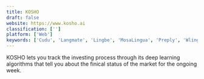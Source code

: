 ```yaml
---
title: KOSHO
draft: false 
website: https://www.kosho.ai
classification: ['']
platform: ['Web']
keywords: ['Cudu', 'Langmate', 'Lingbe', 'MosaLingua', 'Preply', 'Wlingua']
---
```

KOSHO lets you track the investing process through its deep learning algorithms that tell you about the finical status of the market for the ongoing week.